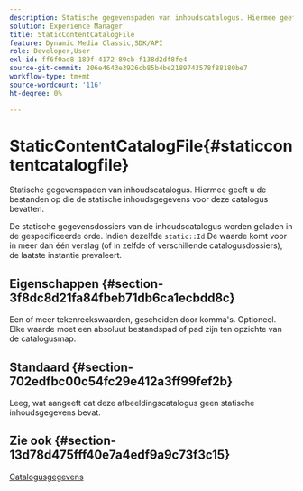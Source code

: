 ```yaml
---
description: Statische gegevenspaden van inhoudscatalogus. Hiermee geeft u de bestanden op die de statische inhoudsgegevens voor deze catalogus bevatten.
solution: Experience Manager
title: StaticContentCatalogFile
feature: Dynamic Media Classic,SDK/API
role: Developer,User
exl-id: ff6f0ad8-189f-4172-89cb-f138d2df8fe4
source-git-commit: 206e4643e3926cb85b4be2189743578f88180be7
workflow-type: tm+mt
source-wordcount: '116'
ht-degree: 0%

---
```


# StaticContentCatalogFile{#staticcontentcatalogfile}

Statische gegevenspaden van inhoudscatalogus. Hiermee geeft u de bestanden op die de statische inhoudsgegevens voor deze catalogus bevatten.

De statische gegevensdossiers van de inhoudscatalogus worden geladen in de gespecificeerde orde. Indien dezelfde `static::Id` De waarde komt voor in meer dan één verslag (of in zelfde of verschillende catalogusdossiers), de laatste instantie prevaleert.

## Eigenschappen {#section-3f8dc8d21fa84fbeb71db6ca1ecbdd8c}

Een of meer tekenreekswaarden, gescheiden door komma&#39;s. Optioneel. Elke waarde moet een absoluut bestandspad of pad zijn ten opzichte van de catalogusmap.

## Standaard {#section-702edfbc00c54fc29e412a3ff99fef2b}

Leeg, wat aangeeft dat deze afbeeldingscatalogus geen statische inhoudsgegevens bevat.

## Zie ook {#section-13d78d475fff40e7a4edf9a9c73f3c15}

[Catalogusgegevens](../../../../../is-api/image-catalog/image-serving-api-ref/c-image-catalog-reference/c-overview/c-catalog-data-fields/c-catalog-data-fields.md#concept-b19581028ec44f98b9f5943624403d29)
